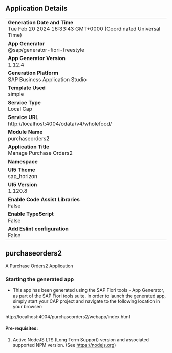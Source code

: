 ## Application Details
|               |
| ------------- |
|**Generation Date and Time**<br>Tue Feb 20 2024 16:33:43 GMT+0000 (Coordinated Universal Time)|
|**App Generator**<br>@sap/generator-fiori-freestyle|
|**App Generator Version**<br>1.12.4|
|**Generation Platform**<br>SAP Business Application Studio|
|**Template Used**<br>simple|
|**Service Type**<br>Local Cap|
|**Service URL**<br>http://localhost:4004/odata/v4/wholefood/
|**Module Name**<br>purchaseorders2|
|**Application Title**<br>Manage Purchase Orders2|
|**Namespace**<br>|
|**UI5 Theme**<br>sap_horizon|
|**UI5 Version**<br>1.120.8|
|**Enable Code Assist Libraries**<br>False|
|**Enable TypeScript**<br>False|
|**Add Eslint configuration**<br>False|

## purchaseorders2

A Purchase Orders2 Application

### Starting the generated app

-   This app has been generated using the SAP Fiori tools - App Generator, as part of the SAP Fiori tools suite.  In order to launch the generated app, simply start your CAP project and navigate to the following location in your browser:

http://localhost:4004/purchaseorders2/webapp/index.html

#### Pre-requisites:

1. Active NodeJS LTS (Long Term Support) version and associated supported NPM version.  (See https://nodejs.org)


